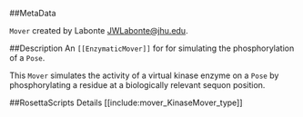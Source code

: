 ##MetaData

`Mover` created by Labonte <JWLabonte@jhu.edu>.

##Description
An `[[EnzymaticMover]]` for for simulating the phosphorylation of a `Pose`.

This `Mover` simulates the activity of a virtual kinase enzyme on a `Pose` by phosphorylating a residue at a biologically relevant sequon position.

##RosettaScripts Details
[[include:mover_KinaseMover_type]]
